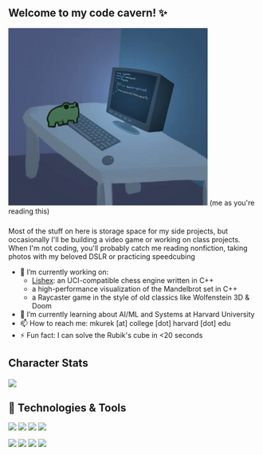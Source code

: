 ## Welcome to my code cavern! ✨
<img src="https://github.com/MKJM2/MKJM2/blob/main/assets/programming-computer-frog.gif" width="400px">
(me as you're reading this)

###

Most of the stuff on here is storage space for my side projects, but occasionally I'll be building a video game or working on class projects.
When I'm not coding, you'll probably catch me reading nonfiction, taking photos with my beloved DSLR or practicing speedcubing

- 🔭 I’m currently working on:
  - [Lishex](https://github.com/MKJM2/lishex): an UCI-compatible chess engine written in C++
  - a high-performance visualization of the Mandelbrot set in C++
  - a Raycaster game in the style of old classics like Wolfenstein 3D & Doom
- 🌱 I’m currently learning about AI/ML and Systems at Harvard University
- 📫 How to reach me: mkurek [at] college [dot] harvard [dot] edu
- ⚡ Fun fact: I can solve the Rubik's cube in <20 seconds

## Character Stats

<a href="https://github.com/MKJM2/MKJM2">
  <img align="center" src="https://github-readme-stats.vercel.app/api/top-langs/?username=MKJM2&title_color=ffffff&text_color=c9cacc&icon_color=ebc6b9&bg_color=1d1f21" />
</a>

## 🔧 Technologies & Tools

![](https://img.shields.io/badge/Code-C++-informational?style=flat&logo=C&logoColor=white&color=f7a3ed)
![](https://img.shields.io/badge/Code-Python-informational?style=flat&logo=python&logoColor=white&color=f7a3ed)
![](https://img.shields.io/badge/Shell-Bash-informational?style=flat&logo=gnu-bash&logoColor=white&color=f7a3ed)
![](https://img.shields.io/badge/OS-Linux-informational?style=flat&logo=linux&logoColor=white&color=f7a3ed)

![](https://img.shields.io/badge/Tools-Git-informational?style=flat&logo=git&logoColor=white&color=5647ff)
![](https://img.shields.io/badge/Tools-SQL-informational?style=flat&logo=mysql&logoColor=white&color=5647ff)
![](https://img.shields.io/badge/Tools-Jira-informational?style=flat&logo=jira&logoColor=white&color=5647ff)
![](https://img.shields.io/badge/Tools-Figma-informational?style=flat&logo=figma&logoColor=white&color=5647ff)
